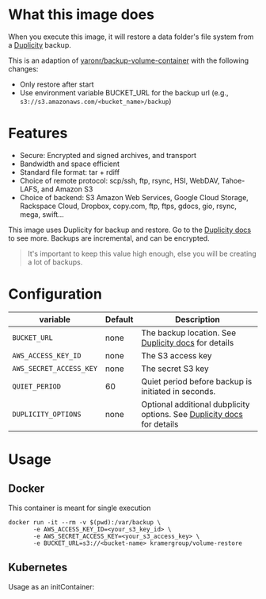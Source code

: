 # What this image does

When you execute this image, it will restore a data folder's file system from a [Duplicity](http://duplicity.nongnu.org/) backup.

This is an adaption of [yaronr/backup-volume-container](https://hub.docker.com/r/yaronr/backup-volume-container/) with the following changes:

- Only restore after start
- Use environment variable BUCKET_URL for the backup url (e.g., `s3://s3.amazonaws.com/<bucket_name>/backup`)

# Features

- Secure: Encrypted and signed archives, and transport
- Bandwidth and space efficient
- Standard file format: tar + rdiff
- Choice of remote protocol: scp/ssh, ftp, rsync, HSI, WebDAV, Tahoe-LAFS, and Amazon S3
- Choice of backend: S3 Amazon Web Services, Google Cloud Storage, Rackspace Cloud, Dropbox, copy.com, ftp, ftps, gdocs, gio, rsync, mega, swift...

This image uses Duplicity for backup and restore. Go to the [Duplicity docs](http://duplicity.nongnu.org/) to see more.
Backups are incremental, and can be encrypted.

> It's important to keep this value high enough, else you will be creating a lot of backups.

# Configuration

| variable                | Default | Description                                                                                            |
| ----------------------- | ------- | ------------------------------------------------------------------------------------------------------ |
| `BUCKET_URL`            | none    | The backup location. See [Duplicity docs](http://duplicity.nongnu.org/) for details                    |     
| `AWS_ACCESS_KEY_ID`     | none    | The S3 access key                                                                                      |     
| `AWS_SECRET_ACCESS_KEY` | none    | The secret S3 key                                                                                      |     
| `QUIET_PERIOD`          | 60      | Quiet period before backup is initiated in seconds.                                                    |     
| `DUPLICITY_OPTIONS`     | none    | Optional additional dubplicity options. See [Duplicity docs](http://duplicity.nongnu.org/) for details |     

# Usage

## Docker

This container is meant for single execution

```
docker run -it --rm -v $(pwd):/var/backup \
       -e AWS_ACCESS_KEY_ID=<your_s3_key_id> \
       -e AWS_SECRET_ACCESS_KEY=<your_s3_access_key> \
       -e BUCKET_URL=s3://<bucket-name> kramergroup/volume-restore
```

## Kubernetes

Usage as an initContainer:
